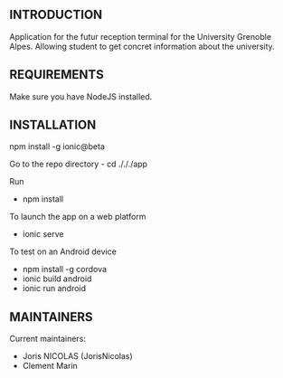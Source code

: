 INTRODUCTION
------------

Application for the futur reception terminal for the University Grenoble Alpes. 
Allowing student to get concret information about the university.


REQUIREMENTS
------------

Make sure you have NodeJS installed.
 
   
INSTALLATION
------------

npm install -g ionic@beta
 
Go to the repo directory - cd ./././app

Run 
* npm install

To launch the app on a web platform
* ionic serve

To test on an Android device
* npm install -g cordova
* ionic build android
* ionic run android

   
MAINTAINERS
-----------

Current maintainers:
 * Joris NICOLAS (JorisNicolas)
 * Clement Marin
